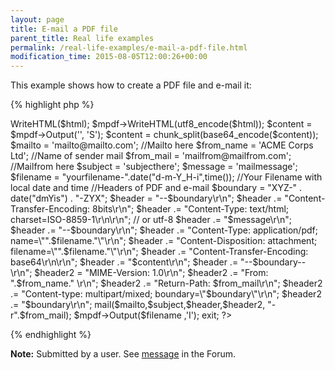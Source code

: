 ```yaml
---
layout: page
title: E-mail a PDF file
parent_title: Real life examples
permalink: /real-life-examples/e-mail-a-pdf-file.html
modification_time: 2015-08-05T12:00:26+00:00
---
```


<p>This example shows how to create a PDF file and e-mail it:</p>

{% highlight php %}
<?php

<?php

include("../mpdf.php"); //Include mPDF Class 

$mpdf=new mPDF(); // Create new mPDF Document

//Beginning Buffer to save PHP variables and HTML tags

ob_start(); 

// Function Date

$day = date('d');

$month = date('m');

$year = date('Y');

switch ($month)

{ 

case 1: $month = "January"; break;

case 2: $month = "February"; break;

case 3: $month = "March"; break;

case 4: $month = "April"; break;

case 5: $month = "May"; break;

case 6: $month = "June"; break;

case 7: $month = "July"; break;

case 8: $month = "August"; break;

case 9: $month = "September"; break;

case 10: $month = "October"; break;

case 11: $month = "November"; break;

case 12: $month = "December"; break;

}

echo "Hello World

Today is $month $day, $year";

$html = ob_get_contents();

ob_end_clean();

//Here convert the encode for UTF-8, if you prefer the ISO-8859-1 just change for $mpdf->WriteHTML($html);

$mpdf->WriteHTML(utf8_encode($html)); 

$content = $mpdf->Output('', 'S');

$content = chunk_split(base64_encode($content));

$mailto = 'mailto@mailto.com'; //Mailto here

$from_name = 'ACME Corps Ltd'; //Name of sender mail

$from_mail = 'mailfrom@mailfrom.com'; //Mailfrom here

$subject = 'subjecthere'; 

$message = 'mailmessage';

$filename = "yourfilename-".date("d-m-Y_H-i",time()); //Your Filename with local date and time

//Headers of PDF and e-mail

$boundary = "XYZ-" . date("dmYis") . "-ZYX"; 

$header = "--$boundary\r\n"; 

$header .= "Content-Transfer-Encoding: 8bits\r\n"; 

$header .= "Content-Type: text/html; charset=ISO-8859-1\r\n\r\n"; // or utf-8

$header .= "$message\r\n";

$header .= "--$boundary\r\n";

$header .= "Content-Type: application/pdf; name=\"".$filename."\"\r\n";

$header .= "Content-Disposition: attachment; filename=\"".$filename."\"\r\n";

$header .= "Content-Transfer-Encoding: base64\r\n\r\n";

$header .= "$content\r\n"; 

$header .= "--$boundary--\r\n";

$header2 = "MIME-Version: 1.0\r\n";

$header2 .= "From: ".$from_name." \r\n"; 

$header2 .= "Return-Path: $from_mail\r\n";

$header2 .= "Content-type: multipart/mixed; boundary=\"$boundary\"\r\n";

$header2 .= "$boundary\r\n";

mail($mailto,$subject,$header,$header2, "-r".$from_mail);

$mpdf->Output($filename ,'I');

exit;

?>
{% endhighlight %}

<div class="alert alert-info" role="alert"><strong>Note:</strong> Submitted by a user. See <a href="http://www.mpdf1.com/mpdf/forum/comments.php?DiscussionID=663&amp;page=1#Item_5">message</a> in the Forum.</div>
